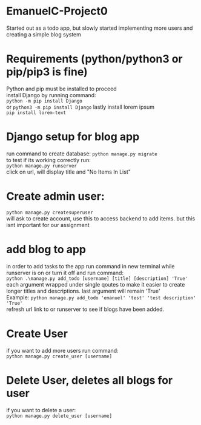# EmanuelC-Project0
Started out as a todo app, but slowly started implementing more users and creating a simple blog system

# Requirements (python/python3 or pip/pip3 is fine)
Python and pip must be installed to proceed <br />
install Django by running command: <br />
```python -m pip install Django``` <br />
or ```python3 -m pip install Django```
lastly install lorem ipsum <br />
```pip install lorem-text```

# Django setup for blog app
run command to create database: ```python manage.py migrate``` <br /> 
to test if its working correctly run: <br />
```python manage.py runserver``` <br />
click on url, will display title and "No Items In List"
# Create admin user:
```python manage.py createsuperuser``` <br />
will ask to create account, use this to access backend to add items. but this isnt important for our assignment
# add blog to app
in order to add tasks to the app run command in new terminal while runserver is on or turn it off and run command: <br />
``` python .\manage.py add_todo [username] [title] [description] 'True' ``` <br />
each argument wrapped under single qoutes to make it easier to create longer titles and descriptions. last argument will remain 'True' <br /> 
Example: ```python manage.py add_todo 'emanuel' 'test' 'test description' 'True' ``` <br />
refresh url link to or runserver to see if blogs have been added. <br />
# Create User
if you want to add more users run command: <br />
```python manage.py create_user [username] ``` <br />
# Delete User, deletes all blogs for user
if you want to delete a user: <br />
```python manage.py delete_user [username] ``` <br />
